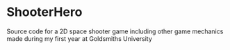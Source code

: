 # ShooterHero
Source code for a 2D space shooter game including other game mechanics made during my first year at Goldsmiths University
